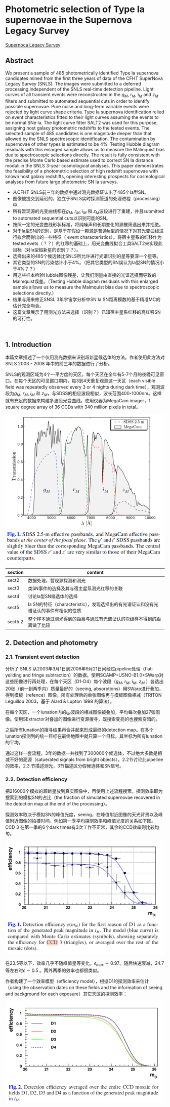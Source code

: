 # Photometric selection of Type Ia supernovae in the Supernova Legacy Survey
[Supernoca Legacy Survey](https://arxiv.org/abs/astro-ph/0406242)

## Abstract

We present a sample of 485 photometrically identified Type Ia supernova candidates mined from the first three years of data of the CFHT SuperNova Legacy Survey (SNLS). The images were submitted to a deferred processing independent of the SNLS real-time detection pipeline. Light curves of all transient events were reconstructed in the $g_M$, $r_M$, $i_M$ and $z_M$ filters and submitted to automated sequential cuts in order to identify possible supernovae. Pure noise and long-term variable events were rejected by light curve shape criteria. Type Ia supernova identification relied on event characteristics fitted to their light curves assuming the events to be normal SNe Ia. The light curve fitter SALT2 was used for this purpose, assigning host galaxy photometric redshifts to the tested events. The selected sample of 485 candidates is one magnitude deeper than that allowed by the SNLS spectroscopic identification. The contamination by supernovae of other types is estimated to be 4%. Testing Hubble diagram residuals with this enlarged sample allows us to measure the Malmquist bias due to spectroscopic selections directly. The result is fully consistent with the precise Monte Carlo based estimate used to correct SN Ia distance moduli in the SNLS 3-year cosmological analyses. This paper demonstrates the feasibility of a photometric selection of high redshift supernovae with known host galaxy redshifts, opening interesting prospects for cosmological analyses from future large photometric SN Ia surveys.

- 从CFHT SNLS前三年的数据中通过测光数据证认出了485个Ia型SN。
- 图像被提交到延迟的，独立于SNLS实时探测管道的处理进程（processing）中.
- 所有暂现源的光变曲线都在$g_M$, $r_M$, $i_M$ 和 $z_M$波段进行了重建，并且submitted to automated sequential cuts以识别可能的SN。
- 按照一定的光变曲线形状标准，将纯噪声和长期变化的源被筛选出来并拒绝。
- 对于Ia型SN的识别，是基于在假设一颗源是普通Ia型的情况下对其光变曲线进行拟合而得出的一些特征（ event characteristics）。将宿主星系的红移作为tested evets（？？）的红移的基础上，用光变曲线拟合工具SALT2来实现此目标（对Ia型超新星的识别？？）。
- 选择出来的485个候选体比SNLS所允许进行光谱识别的星等要深一个星等。
- 其它类型的SN的污染估计小于4%。（把其它类型的SN误认为Ia型SN的情况小于4%？？）
- 用这些样本检验Hubble图像残差，让我们测量由直接的光谱选择而导致的Malmquist误差。（Testing Hubble diagram residuals with this enlarged sample allows us to measure the Malmquist bias due to spectroscopic selections directly.）
- 结果与用来修正SNSL 3年宇宙学分析中SN Ia SN距离模数的基于精准MC的估计完全吻合。
- 这篇文章展示了用测光方法来选择（识别？）已知宿主星系红移的高红移SN的可行性。

<br />

## 1. Introduction

本篇文章描述了一个仅用测光数据来识别超新星候选体的方法。作者使用此方法对SNLS 2003 - 2008 年中的前三年的数据进行了分析。

SNLS的观测区域为4个一平方度的天区。每个天区在全年有5-7个月的夜晚可见窗口。在每个天区的可见窗口期内，每3到4天重复观测这一天区（each visible field was repeatedly observed every 3 or 4 nights during dark time），观测波段为$g_M$, $r_M$, $i_M$ 和 $z_M$，与SDSS的相应波段相似，波长范围400-1000nm。这样就有充足的数据来构建多波段光变曲线。使用仪器为MegaCam imager，1 square degree array of 36 CCDs with 340 million pixels in total。

![filter](./Regnault_2009_fig1.png)

|  section    |  content |
| ------ | -------------------------- |
| sect2 | 数据处理，暂现源探测和测光 |
| sect3  | 类SN事件的选择及其与宿主星系测光红移的关联             |
| sect4 | 讨论Ia型SN候选体的选择 |
| sect5 | Ia SN的特征（characteristic），发现选择出的有光谱证认和没有光谱证认的事件有相似的性质 |
| sect5.2 | 整个样本通过测光得到的距离与通过有光谱证认的次级样本得到的距离做了比较 |

## 2. Detection and photometry

### 2.1. Transient event detection

分析了 SNLS 从2003年3月1日到2006年9月21日间经过pipeline处理（flat-yeilding and fringe subtraction）的数据。使用SCAMP+USNO-B1.0+SWarp对这些图像进行再处理，在每个天区（D1-D4）每个波段（$g_M$, $r_M$, $i_M$, $z_M$ ）各选出20张（前一到两季内）质量最好的（seeing, absorptions）用SWarp进行叠加，得到模板（refence）图像。所有处理后的单张图像再与模板图像相减（TRITON Leguillou 2003，基于 Alard & Lupton 1998 的算法）。

在每个天区，一个lunation内的$i_M$波段的相减图像被叠加，平均每次叠加27张图像。使用SExtractor对叠加的图像进行变源搜寻，既搜索变亮的也搜索变暗的。

之后所有lunation的搜寻结果再合并起来形成最终的detection map。在多个lunation探测到的统一目标在最终地图中就只算一个目标，其坐标为所有lunation的平均。

通过这样一套流程，3年的数据一共找到了300000个候选体，不过绝大多数是相减不好的亮源（satuerated signals from bright objects）。2.2节讨论此pipeline的效率，2.3.节描述测光，3节描述区分假候选体和SN信号。

### 2.2. Detection efficiency

把216000个模拟的超新星放到真实图像中，再使用上述流程搜索。探测效率即为搜索到的模拟SN的占比（the fraction of simulated supernovae recovered in the detection map at the end of the processing）。

探测效率取决于模拟SN的峰值光度，seeing，在峰值附近图像的天光背景以及峰值附近图像的拍摄时间。例如第一季平均探测效率和峰值光度的关系如下图。CCD 3 在第一季的6个dark times有3次工作不正常，其余的CCD效率则比较均匀。

![fig1](./Bazin_fig1.png)

在23.5等以下，效率几乎不随峰值星等变化，$\epsilon_{max} \sim 0.97$。随后快速衰减，24.7等左右时$\epsilon \sim 0.5$ 。两外两季的效率也都很类似。

作者构建了一个效率模型（efficiency model），根据D1的探测效率来估计（using the observation dates on these fields and the information of seeing and background for each exposure）其它天区的探测效率：

![fig2](./Bazin_fig2.png)